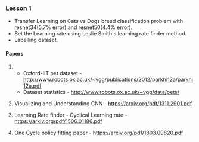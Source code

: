 ### Lesson 1
- Transfer Learning on Cats vs Dogs breed classification problem with resnet34(5.7% error) and resnet50(4.4% error).
- Set the Learning rate using Leslie Smith's learning rate finder method.
- Labelling dataset.
#### Papers
1. - Oxford-IIT pet dataset - http://www.robots.ox.ac.uk/~vgg/publications/2012/parkhi12a/parkhi12a.pdf
   - Dataset statistics - http://www.robots.ox.ac.uk/~vgg/data/pets/
   
2. Visualizing and Understanding CNN - https://arxiv.org/pdf/1311.2901.pdf
3. Learning Rate finder - Cyclical Learning rate - https://arxiv.org/pdf/1506.01186.pdf
4. One Cycle policy fitting paper - https://arxiv.org/pdf/1803.09820.pdf
